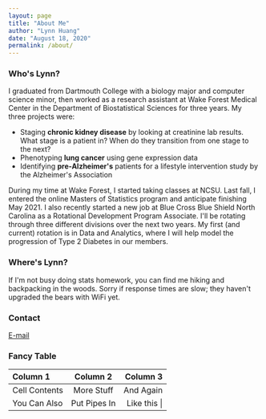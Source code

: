 ```yaml
---
layout: page
title: "About Me"
author: "Lynn Huang"
date: "August 18, 2020"
permalink: /about/
---
```


### Who's Lynn?
I graduated from Dartmouth College with a biology major and computer science minor, then worked as a research assistant at Wake Forest Medical Center in the Department of Biostatistical Sciences for three years. My three projects were:  
* Staging **chronic kidney disease** by looking at creatinine lab results. What stage is a patient in? When do they transition from one stage to the next?
* Phenotyping **lung cancer** using gene expression data
* Identifying **pre-Alzheimer's** patients for a lifestyle intervention study by the Alzheimer's Association

During my time at Wake Forest, I started taking classes at NCSU. Last fall, I entered the online Masters of Statistics program and anticipate finishing May 2021. I also recently started a new job at Blue Cross Blue Shield North Carolina as a Rotational Development Program Associate. I'll be rotating through three different divisions over the next two years. My first (and current) rotation is in Data and Analytics, where I will help model the progression of Type 2 Diabetes in our members.

### Where's Lynn?  
If I'm not busy doing stats homework, you can find me hiking and backpacking in the woods. Sorry if response times are slow; they haven't upgraded the bears with WiFi yet.

### Contact  
[E-mail](mailto:lynnshuang94@gmail.com)

### Fancy Table
| Column 1       | Column 2     | Column 3     |
| :------------- | :----------: | -----------: |
|  Cell Contents | More Stuff   | And Again    |
| You Can Also   | Put Pipes In | Like this \| |
